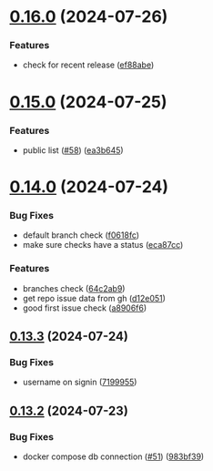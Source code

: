 # [0.16.0](https://github.com/EddieHubCommunity/HealthCheck/compare/v0.15.0...v0.16.0) (2024-07-26)


### Features

* check for recent release ([ef88abe](https://github.com/EddieHubCommunity/HealthCheck/commit/ef88abe8de0913a4d3d672ed5c47e9d25a31db79))



# [0.15.0](https://github.com/EddieHubCommunity/HealthCheck/compare/v0.14.0...v0.15.0) (2024-07-25)


### Features

* public list ([#58](https://github.com/EddieHubCommunity/HealthCheck/issues/58)) ([ea3b645](https://github.com/EddieHubCommunity/HealthCheck/commit/ea3b645ce863dd9022396a3692bb046893e467ae))



# [0.14.0](https://github.com/EddieHubCommunity/HealthCheck/compare/v0.13.3...v0.14.0) (2024-07-24)


### Bug Fixes

* default branch check ([f0618fc](https://github.com/EddieHubCommunity/HealthCheck/commit/f0618fc5debe0c9bb60fbae41ea153e3005a0a9c))
* make sure checks have a status ([eca87cc](https://github.com/EddieHubCommunity/HealthCheck/commit/eca87ccfcd468600e7307f01d9aac37cb1f42765))


### Features

* branches check ([64c2ab9](https://github.com/EddieHubCommunity/HealthCheck/commit/64c2ab9d487ed7b6314fd95f1325a037a75e3439))
* get repo issue data from gh ([d12e051](https://github.com/EddieHubCommunity/HealthCheck/commit/d12e051094dbdae0a187ff19ecfd8df6314b5370))
* good first issue check ([a8906f6](https://github.com/EddieHubCommunity/HealthCheck/commit/a8906f6592f90a89a41b0ec0c400c3f43afdf402))



## [0.13.3](https://github.com/EddieHubCommunity/HealthCheck/compare/v0.13.2...v0.13.3) (2024-07-24)


### Bug Fixes

* username on signin ([7199955](https://github.com/EddieHubCommunity/HealthCheck/commit/7199955cd542b298d97f20cd21dfde8f9922dffb))



## [0.13.2](https://github.com/EddieHubCommunity/HealthCheck/compare/v0.13.1...v0.13.2) (2024-07-23)


### Bug Fixes

* docker compose db connection ([#51](https://github.com/EddieHubCommunity/HealthCheck/issues/51)) ([983bf39](https://github.com/EddieHubCommunity/HealthCheck/commit/983bf39f48f423d884120bfdd51206f1bef99a90))



